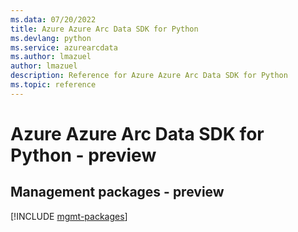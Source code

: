 ```yaml
---
ms.data: 07/20/2022
title: Azure Azure Arc Data SDK for Python
ms.devlang: python
ms.service: azurearcdata
ms.author: lmazuel
author: lmazuel
description: Reference for Azure Azure Arc Data SDK for Python
ms.topic: reference
---
```

# Azure Azure Arc Data SDK for Python - preview

## Management packages - preview
[!INCLUDE [mgmt-packages](azure-arc-data-mgmt-index.md)]

